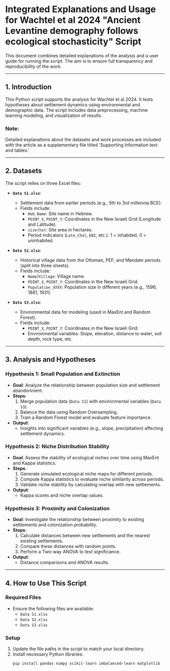 # Integrated Explanations and Usage for Wachtel et al 2024 "Ancient Levantine demography follows ecological stochasticity" Script

This document combines detailed explanations of the analysis and a user guide for running the script. The aim is to ensure full transparency and reproducibility of the work.

---

## **1. Introduction**
This Python script supports the analysis for Wachtel et al 2024. It tests hypotheses about settlement dynamics using environmental and demographic data. The script includes data preprocessing, machine learning modeling, and visualization of results.

### Note:
Detailed explanations about the datasets and work processes are included with the article as a supplementary file titled 'Supporting Information text and tables.'

---

## **2. Datasets**
The script relies on three Excel files:
- **`Data S1.xlsx`**:
  - Settlement data from earlier periods (e.g., 5th to 3rd millennia BCE).
  - Fields include:
    - `Heb_Name`: Site name in Hebrew.
    - `POINT_X`, `POINT_Y`: Coordinates in the New Israeli Grid (Longitude and Latitude).
    - `size(ha)`: Site area in hectares.
    - Period indicators (`Late_Chal`, `EBI`, etc.): 1 = inhabited, 0 = uninhabited.

- **`Data S2.xlsx`**:
  - Historical village data from the Ottoman, PEF, and Mandate periods (split into three sheets).
  - Fields include:
    - `Name`/`Village`: Village name.
    - `POINT_X`, `POINT_Y`: Coordinates in the New Israeli Grid.
    - `Population_XXXX`: Population size in different years (e.g., 1596, 1881, 1931).

- **`Data S3.xlsx`**:
  - Environmental data for modeling (used in MaxEnt and Random Forest).
  - Fields include:
    - `POINT_X`, `POINT_Y`: Coordinates in the New Israeli Grid.
    - Environmental variables: Slope, elevation, distance to water, soil depth, rock type, etc.

---

## **3. Analysis and Hypotheses**

### **Hypothesis 1: Small Population and Extinction**
- **Goal**: Analyze the relationship between population size and settlement abandonment.
- **Steps**:
  1. Merge population data (`Data S1`) with environmental variables (`Data S3`).
  2. Balance the data using Random Oversampling.
  3. Train a Random Forest model and evaluate feature importance.
- **Output**:
  - Insights into significant variables (e.g., slope, precipitation) affecting settlement dynamics.

### **Hypothesis 2: Niche Distribution Stability**
- **Goal**: Assess the stability of ecological niches over time using MaxEnt and Kappa statistics.
- **Steps**:
  1. Generate simulated ecological niche maps for different periods.
  2. Compute Kappa statistics to evaluate niche similarity across periods.
  3. Validate niche stability by calculating overlap with new settlements.
- **Output**:
  - Kappa scores and niche overlap values.

### **Hypothesis 3: Proximity and Colonization**
- **Goal**: Investigate the relationship between proximity to existing settlements and colonization probability.
- **Steps**:
  1. Calculate distances between new settlements and the nearest existing settlements.
  2. Compare these distances with random points.
  3. Perform a Two-way ANOVA to test significance.
- **Output**:
  - Distance comparisons and ANOVA results.

---

## **4. How to Use This Script**

### **Required Files**
- Ensure the following files are available:
  - `Data S1.xlsx`
  - `Data S2.xlsx`
  - `Data S3.xlsx`

### **Setup**
1. Update the file paths in the script to match your local directory.
2. Install necessary Python libraries:
   ```bash
   pip install pandas numpy scikit-learn imbalanced-learn matplotlib
